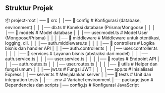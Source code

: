 ## Struktur Projek
📦 project-root
│── 📂 src
│   │── 📂 config          # Konfigurasi (database, environment)
│   │   │── db.ts         # Koneksi database (Prisma/Mongoose
│   │
│   │── 📂 models         # Model database
│   │   │── user.model.ts # Model User (Mongoose/Prisma)
│   │
│   │── 📂 middleware     # Middleware untuk otentikasi, logging, dll.
│   │   │── auth.middleware.ts
│   │
│   │── 📂 controllers    # Logika bisnis dan handler API
│   │   │── auth.controller.ts
│   │   │── user.controller.ts
│   │
│   │── 📂 services       # Layanan bisnis (abstraksi dari model)
│   │   │── auth.service.ts
│   │   │── user.service.ts
│   │
│   │── 📂 routes         # Endpoint API
│   │   │── auth.routes.ts
│   │   │── user.routes.ts
│   │
│   │── 📂 utils          # Helper dan fungsi umum
│   │   │── jwt.ts        # Fungsi JWT
│   │
│   │── app.ts            # Inisialisasi Express
│   │── server.ts         # Menjalankan server
│
│── 📂 tests              # Unit dan integration tests
│
│── .env                  # Variabel environment
│── package.json          # Dependencies dan scripts
│── config.js             # Konfigurasi JavaScript
